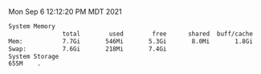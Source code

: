 Mon Sep  6 12:12:20 PM MDT 2021
```bash
System Memory
               total        used        free      shared  buff/cache   available
Mem:           7.7Gi       546Mi       5.3Gi       8.0Mi       1.8Gi       6.8Gi
Swap:          7.6Gi       218Mi       7.4Gi
System Storage
655M	.
```
```bash
